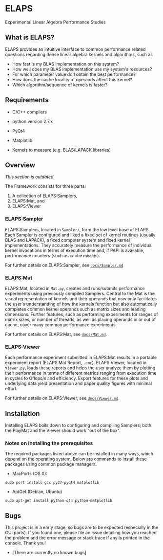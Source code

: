 ELAPS
=====

Experimental Linear Algebra Performance Studies

What is ELAPS?
--------------

ELAPS provides an intuitive interface to common performance related questions
regarding dense linear algebra kernels and algorithms, such as
* How fast is my BLAS implementation on this system?
* How well does my BLAS implementation use my system's resources?
* For which parameter value do I obtain the best performance?
* How does the cache locality of operands affect this kernel?
* Which algorithm/sequence of kernels is faster?

Requirements
------------

* C/C++ compilers
* python version 2.7.x
* PyQt4
* Matplotlib

* Kernels to measure (e.g. BLAS/LAPACK libraries)


Overview
--------

*This section is outdated.*

The Framework consists for three parts:

1. A collection of ELAPS:Samplers, 
2. ELAPS:Mat, and
3. ELAPS:Viewer

### ELAPS:Sampler
ELAPS:Samplers, located in `Sampler/`, form the low level base of ELAPS.  Each
Sampler is configured and liked a fixed set of kernel routines (usually BLAS
and LAPACK), a fixed computer system  and fixed kernel implementations.  They
accurately measure the performance of individual kernel invocations in terms of
execution time and, if PAPI is available, performance counters (such as cache
misses).

For further details on ELAPS:Sampler, see [`docs/Sampler.md`](docs/Sampler.md)

### ELAPS:Mat
ELAPS:Mat, located in `Mat.py`, creates and runs/submits performance
experiments using previously compiled Samplers.  Central to the Mat is the
visual representation of kernels and their operands that now only facilitates
the user's understanding of how the kernels function but also automatically
completes common kernel operands such as matrix sizes and leading dimensions.
Further features, such as performing experiments for ranges of matrix sizes, or
number of threads, as well as placing operands in or out of cache, cover many
common performance experiments.

For further details on ELAPS:Mat, see [`docs/Mat.md`](docs/Mat.md).

### ELAPS:Viewer
Each performance experiment submitted in ELAPS:Mat results in a portable
experiment report (ELAPS Mat Report, `.emr`).  ELAPS:Viewer, located in
`Viewer.py`, loads these reports and helps the user analyze them by plotting
their performance in terms of different metrics ranging from execution time in
cycles to Gflops/s and efficiency.  Export features for these plots and
underlying data yield presentation and paper quality figures with minimal
effort.

For further details on ELAPS:Viewer, see [`docs/Viewer.md`](docs/Viewer.md).


Installation
------------

Installing ELAPS boils down to configuring and compiling Samplers; both
the PlayMat and the Viewer should work "out of the box".

### Notes on installing the prerequisites
The required packages listed above can be installed in many ways, which depend
on the operating system.  Below are commands to install these packages using
common package managers.

* MacPorts (OS X):

```
sudo port install gcc py27-pyqt4 matplotlib
```

* AptGet (Debian, Ubuntu)

```
sudo apt-get install python-qt4 python-matplotlib
```


Bugs
----

This project is in a early stage, so bugs are to be expected (especially in the
GUI parts).  If you found one, please file an issue detailing how you reached
the problem and the error message or stack trace if any is printed in the
console.  Thank you!

* [There are currently no known bugs]
